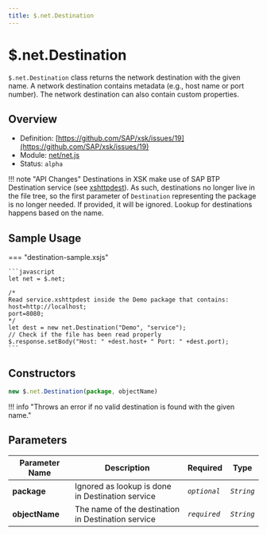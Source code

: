 ```yaml
---
title: $.net.Destination
---
```


$.net.Destination
===

`$.net.Destination` class returns the network destination with the given name. A network destination contains metadata (e.g., host name or port number). The network destination can also contain custom properties.

## Overview

- Definition: [https://github.com/SAP/xsk/issues/19](https://github.com/SAP/xsk/issues/19)
- Module: [net/net.js](https://github.com/SAP/xsk/tree/main/modules/api/api-xsjs/src/main/resources/META-INF/dirigible/xsk/net/net.js)
- Status: `alpha`


!!! note "API Changes"
    Destinations in XSK make use of SAP BTP Destination service (see [xshttpdest](../../artifacts/xshttpdest.md)).
    As such, destinations no longer live in the file tree, so the first parameter of `Destination` representing the package is no longer needed. If provided, it will be ignored. Lookup for destinations happens based on the name.

## Sample Usage

=== "destination-sample.xsjs"

    ```javascript
    let net = $.net;

    /*
    Read service.xshttpdest inside the Demo package that contains:
    host=http://localhost;
    port=8080;
    */
    let dest = new net.Destination("Demo", "service");
    // Check if the file has been read properly
    $.response.setBody("Host: " +dest.host+ " Port: " +dest.port);
    ```
## Constructors

```javascript
new $.net.Destination(package, objectName)
```
!!! info "Throws an error if no valid destination is found with the given name."

## Parameters

| Parameter Name | Description                                        | Required     | Type       |
|----------------|----------------------------------------------------|--------------|------------|
| **package**    | Ignored as lookup is done in Destination service   | _`optional`_ | _`String`_ |
| **objectName** | The name of the destination in Destination service | _`required`_ | _`String`_ |
